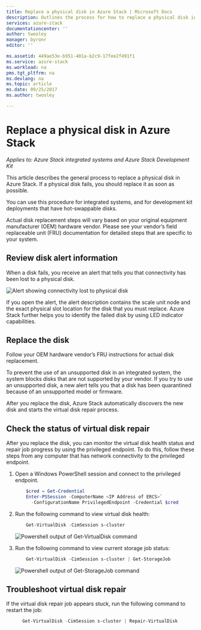 ```yaml
---
title: Replace a physical disk in Azure Stack | Microsoft Docs
description: Outlines the process for how to replace a physical disk in Azure Stack.
services: azure-stack
documentationcenter: ''
author: twooley
manager: byronr
editor: ''

ms.assetid: 449ae53e-b951-401a-b2c9-17fee2f491f1
ms.service: azure-stack
ms.workload: na
pms.tgt_pltfrm: na
ms.devlang: na
ms.topic: article
ms.date: 09/25/2017
ms.author: twooley

---
```


# Replace a physical disk in Azure Stack

*Applies to: Azure Stack integrated systems and Azure Stack Development Kit*

This article describes the general process to replace a physical disk in Azure Stack. If a physical disk fails, you should replace it as soon as possible.

You can use this procedure for integrated systems, and for development kit deployments that have hot-swappable disks.

Actual disk replacement steps will vary based on your original equipment manufacturer (OEM) hardware vendor. Please see your vendor’s field replaceable unit (FRU) documentation for detailed steps that are specific to your system. 

## Review disk alert information
When a disk fails, you receive an alert that tells you that connectivity has been lost to a physical disk. 

 ![Alert showing connectivity lost to physical disk](media/DiskAlert.png)

If you open the alert, the alert description contains the scale unit node and the exact physical slot location for the disk that you must replace. Azure Stack further helps you to identify the failed disk by using LED indicator capabilities.

 ## Replace the disk

Follow your OEM hardware vendor’s FRU instructions for actual disk replacement.

To prevent the use of an unsupported disk in an integrated system, the system blocks disks that are not supported by your vendor. If you try to use an unsupported disk, a new alert tells you that a disk has been quarantined because of an unsupported model or firmware.

After you replace the disk, Azure Stack automatically discovers the new disk and starts the virtual disk repair process.  
 
 ## Check the status of virtual disk repair
 
 After you replace the disk, you can monitor the virtual disk health status and repair job progress by using the privileged endpoint. To do this, follow these steps from any computer that has network connectivity to the privileged endpoint.

1. Open a Windows PowerShell session and connect to the privileged endpoint.
    ````PowerShell
        $cred = Get-Credential
        Enter-PSSession -ComputerName <IP Address of ERCS>`
          -ConfigurationName PrivilegedEndpoint -Credential $cred
    ```` 
  
2. Run the following command to view virtual disk health:
    ````PowerShell
        Get-VirtualDisk -CimSession s-cluster
    ````
   ![Powershell output of Get-VirtualDisk command](media/GetVirtualDiskOutput.png)

3. Run the following command to view current storage job status:
    ```PowerShell
        Get-VirtualDisk -CimSession s-cluster | Get-StorageJob
    ````
      ![Powershell output of Get-StorageJob command](media/GetStorageJobOutput.png)

## Troubleshoot virtual disk repair

If the virtual disk repair job appears stuck, run the following command to restart the job:
  ````PowerShell
        Get-VirtualDisk -CimSession s-cluster | Repair-VirtualDisk
  ```` 
